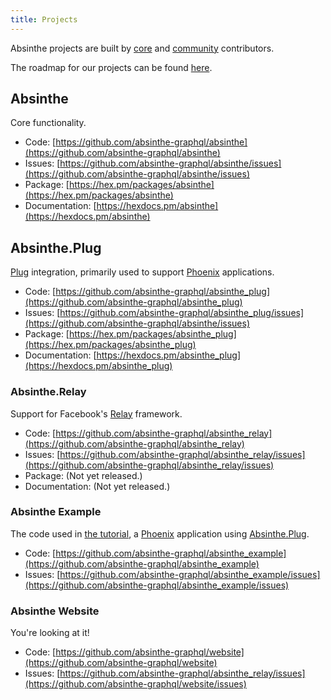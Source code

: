 ```yaml
---
title: Projects
---
```


Absinthe projects are built by [core](/team) and [community](/community) contributors.

The roadmap for our projects can be found [here](/roadmap).

## Absinthe

Core functionality.

- Code: [https://github.com/absinthe-graphql/absinthe](https://github.com/absinthe-graphql/absinthe)
- Issues: [https://github.com/absinthe-graphql/absinthe/issues](https://github.com/absinthe-graphql/absinthe/issues)
- Package: [https://hex.pm/packages/absinthe](https://hex.pm/packages/absinthe)
- Documentation: [https://hexdocs.pm/absinthe](https://hexdocs.pm/absinthe)

## Absinthe.Plug

[Plug](https://github.com/elixir-lang/plug) integration, primarily used to support [Phoenix](http://www.phoenixframework.org/) applications.

- Code: [https://github.com/absinthe-graphql/absinthe_plug](https://github.com/absinthe-graphql/absinthe_plug)
- Issues: [https://github.com/absinthe-graphql/absinthe_plug/issues](https://github.com/absinthe-graphql/absinthe/issues)
- Package: [https://hex.pm/packages/absinthe_plug](https://hex.pm/packages/absinthe_plug)
- Documentation: [https://hexdocs.pm/absinthe_plug](https://hexdocs.pm/absinthe_plug)

### Absinthe.Relay

Support for Facebook's [Relay](https://facebook.github.io/relay/) framework.

- Code: [https://github.com/absinthe-graphql/absinthe_relay](https://github.com/absinthe-graphql/absinthe_relay)
- Issues: [https://github.com/absinthe-graphql/absinthe_relay/issues](https://github.com/absinthe-graphql/absinthe_relay/issues)
- Package: (Not yet released.)
- Documentation: (Not yet released.)

### Absinthe Example

The code used in [the tutorial](/tutorial), a [Phoenix](http://www.phoenixframework.org/) application using [Absinthe.Plug](#absintheplug).

- Code: [https://github.com/absinthe-graphql/absinthe_example](https://github.com/absinthe-graphql/absinthe_example)
- Issues:
[https://github.com/absinthe-graphql/absinthe_example/issues](https://github.com/absinthe-graphql/absinthe_example/issues)


### Absinthe Website

You're looking at it!

- Code: [https://github.com/absinthe-graphql/website](https://github.com/absinthe-graphql/website)
- Issues: [https://github.com/absinthe-graphql/absinthe_relay/issues](https://github.com/absinthe-graphql/website/issues)
